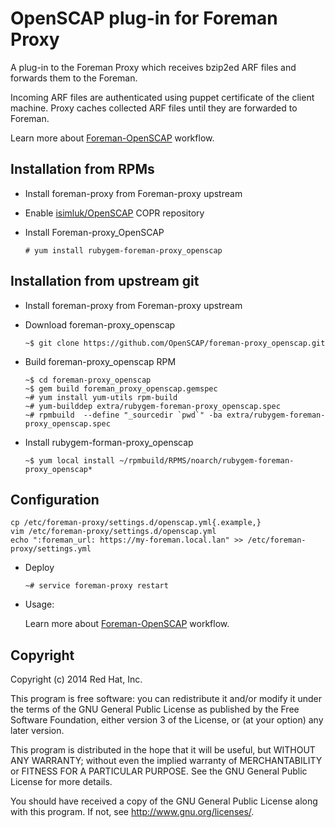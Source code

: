 # OpenSCAP plug-in for Foreman Proxy

A plug-in to the Foreman Proxy which receives bzip2ed ARF files
and forwards them to the Foreman.

Incoming ARF files are authenticated using puppet certificate of
the client machine. Proxy caches collected ARF files until they
are forwarded to Foreman.

Learn more about [Foreman-OpenSCAP](https://github.com/OpenSCAP/foreman_openscap) workflow.

## Installation from RPMs

- Install foreman-proxy from Foreman-proxy upstream

- Enable [isimluk/OpenSCAP](https://copr.fedoraproject.org/coprs/isimluk/OpenSCAP/) COPR repository

- Install Foreman-proxy_OpenSCAP

  ```
  # yum install rubygem-foreman-proxy_openscap
  ```

## Installation from upstream git

- Install foreman-proxy from Foreman-proxy upstream
- Download foreman-proxy_openscap

  ```
  ~$ git clone https://github.com/OpenSCAP/foreman-proxy_openscap.git
  ```

- Build foreman-proxy_openscap RPM

  ```
  ~$ cd foreman-proxy_openscap
  ~$ gem build foreman_proxy_openscap.gemspec
  ~# yum install yum-utils rpm-build
  ~# yum-builddep extra/rubygem-foreman-proxy_openscap.spec
  ~# rpmbuild  --define "_sourcedir `pwd`" -ba extra/rubygem-foreman-proxy_openscap.spec
  ```

- Install rubygem-forman-proxy_openscap

  ```
  ~$ yum local install ~/rpmbuild/RPMS/noarch/rubygem-foreman-proxy_openscap*
  ```

## Configuration

  ```
  cp /etc/foreman-proxy/settings.d/openscap.yml{.example,}
  vim /etc/foreman-proxy/settings.d/openscap.yml
  echo ":foreman_url: https://my-foreman.local.lan" >> /etc/foreman-proxy/settings.yml
  ```

- Deploy

  ```
  ~# service foreman-proxy restart
  ```

- Usage:

  Learn more about [Foreman-OpenSCAP](https://github.com/OpenSCAP/foreman_openscap) workflow.

## Copyright

Copyright (c) 2014 Red Hat, Inc.

This program is free software: you can redistribute it and/or modify
it under the terms of the GNU General Public License as published by
the Free Software Foundation, either version 3 of the License, or
(at your option) any later version.

This program is distributed in the hope that it will be useful,
but WITHOUT ANY WARRANTY; without even the implied warranty of
MERCHANTABILITY or FITNESS FOR A PARTICULAR PURPOSE.  See the
GNU General Public License for more details.

You should have received a copy of the GNU General Public License
along with this program.  If not, see <http://www.gnu.org/licenses/>.

